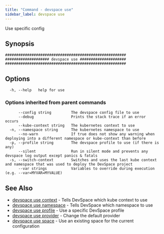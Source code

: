 ```yaml
---
title: "Command - devspace use"
sidebar_label: devspace use
---
```



Use specific config

## Synopsis


```
#######################################################
#################### devspace use #####################
#######################################################
```
## Options

```
  -h, --help   help for use
```

### Options inherited from parent commands

```
      --config string         The devspace config file to use
      --debug                 Prints the stack trace if an error occurs
      --kube-context string   The kubernetes context to use
  -n, --namespace string      The kubernetes namespace to use
      --no-warn               If true does not show any warning when deploying into a different namespace or kube-context than before
  -p, --profile string        The devspace profile to use (if there is any)
      --silent                Run in silent mode and prevents any devspace log output except panics & fatals
  -s, --switch-context        Switches and uses the last kube context and namespace that was used to deploy the DevSpace project
      --var strings           Variables to override during execution (e.g. --var=MYVAR=MYVALUE)
```

## See Also
* [devspace use context](../../cli/commands/devspace_use_context)	 - Tells DevSpace which kube context to use
* [devspace use namespace](../../cli/commands/devspace_use_namespace)	 - Tells DevSpace which namespace to use
* [devspace use profile](../../cli/commands/devspace_use_profile)	 - Use a specific DevSpace profile
* [devspace use provider](../../cli/commands/devspace_use_provider)	 - Change the default provider
* [devspace use space](../../cli/commands/devspace_use_space)	 - Use an existing space for the current configuration
